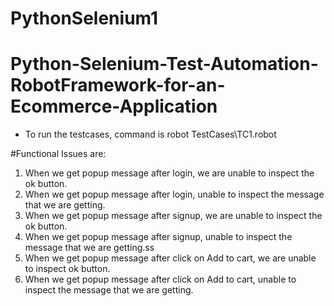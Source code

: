 # PythonSelenium1

# Python-Selenium-Test-Automation-RobotFramework-for-an-Ecommerce-Application

* To run the testcases, command is robot TestCases\TC1.robot

#Functional Issues are:

1. When we get popup message after login, we are unable to inspect the ok button.
2. When we get popup message after login, unable to inspect the message that we are getting.
3. When we get popup message after signup, we are unable to inspect the ok button.
4. When we get popup message after signup, unable to inspect the message that we are getting.ss
5. When we get popup message after click on Add to cart, we are unable to inspect ok button.
6. When we get popup message after click on Add to cart, unable to inspect the message that we are getting.
